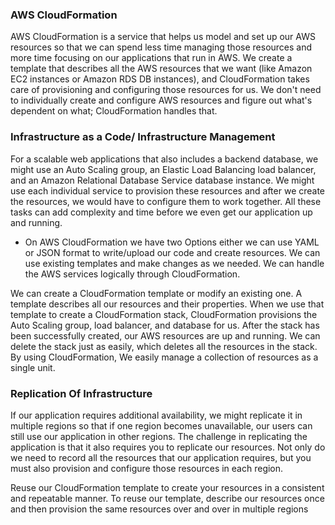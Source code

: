 <h3> AWS CloudFormation </h3> 
AWS CloudFormation is a service that helps us model and set up our AWS resources so that we can spend less time managing those resources and more time focusing on our applications that run in AWS. We create a template that describes all the AWS resources that we want (like Amazon EC2 instances or Amazon RDS DB instances), and CloudFormation takes care of provisioning and configuring those resources for us. We don't need to individually create and configure AWS resources and figure out what's dependent on what; CloudFormation handles that.

<h3> Infrastructure as a Code/ Infrastructure Management </h3>
For a scalable web applications that also includes a backend database, we might use an Auto Scaling group, an Elastic Load Balancing load balancer, and an Amazon Relational Database Service database instance. We might use each individual service to provision these resources and after we create the resources, we would have to configure them to work together. All these tasks can add complexity and time before we even get our application up and running.


- On AWS CloudFormation we have two Options either we can use YAML or JSON format to write/upload our code and create resources. We can use existing templates and make changes as we needed. We can handle the AWS services logically through CloudFormation.

We can create a CloudFormation template or modify an existing one. A template describes all our resources and their properties. When we use that template to create a CloudFormation stack, CloudFormation provisions the Auto Scaling group, load balancer, and database for us. After the stack has been successfully created, our AWS resources are up and running. We can delete the stack just as easily, which deletes all the resources in the stack. By using CloudFormation, We easily manage a collection of resources as a single unit.

<h3> Replication Of Infrastructure </h3>

If our application requires additional availability, we might replicate it in multiple regions so that if one region becomes unavailable, our users can still use our application in other regions. The challenge in replicating the application is that it also requires you to replicate our resources. Not only do we need to record all the resources that our application requires, but you must also provision and configure those resources in each region.

Reuse our CloudFormation template to create your resources in a consistent and repeatable manner. To reuse our template, describe our resources once and then provision the same resources over and over in multiple regions
